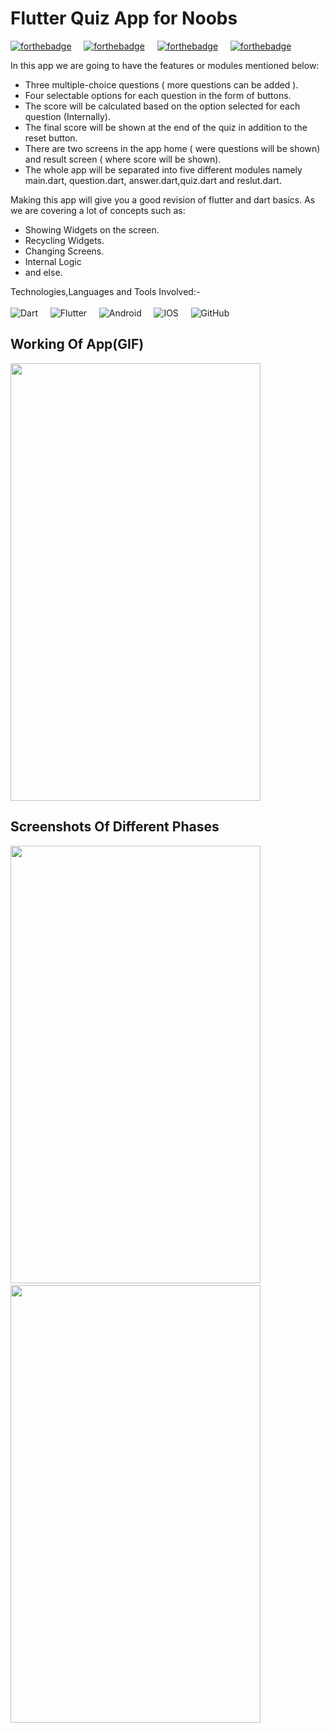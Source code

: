 # Flutter Quiz App for Noobs
[![forthebadge](https://forthebadge.com/images/badges/built-by-developers.svg)](https://forthebadge.com)&nbsp;&nbsp;&nbsp;&nbsp;
[![forthebadge](https://forthebadge.com/images/badges/built-for-android.svg)](https://forthebadge.com)&nbsp;&nbsp;&nbsp;&nbsp;
[![forthebadge](https://forthebadge.com/images/badges/built-with-love.svg)](https://forthebadge.com)&nbsp;&nbsp;&nbsp;&nbsp;
[![forthebadge](https://forthebadge.com/images/badges/check-it-out.svg)](https://forthebadge.com)&nbsp;&nbsp;&nbsp;&nbsp;

In this app we are going to have the features or modules mentioned below:<br>

* Three multiple-choice questions ( more questions can be added ).
* Four selectable options for each question in the form of buttons.
* The score will be calculated based on the option selected for each question (Internally).
* The final score will be shown at the end of the quiz in addition to the reset button.
* There are two screens in the app home ( were questions will be shown) and result screen ( where score will be shown).
* The whole app will be separated into five different modules namely main.dart, question.dart, answer.dart,quiz.dart and reslut.dart.

Making this app will give you a good revision of flutter and dart basics. As we are covering a lot of concepts such as:

* Showing Widgets on the screen.
* Recycling Widgets.
* Changing Screens.
* Internal Logic
* and else.

Technologies,Languages and Tools Involved:-<br><br>
<img alt="Dart" src="https://img.shields.io/badge/dart-%230175C2.svg?&style=for-the-badge&logo=dart&logoColor=white"/>&nbsp;&nbsp;&nbsp;&nbsp;
<img alt="Flutter" src="https://img.shields.io/badge/Flutter%20-%2302569B.svg?&style=for-the-badge&logo=Flutter&logoColor=white" />&nbsp;&nbsp;&nbsp;&nbsp;
<img alt="Android" src="https://img.shields.io/badge/Android-3DDC84?style=for-the-badge&logo=android&logoColor=white" />&nbsp;&nbsp;&nbsp;&nbsp;
<img alt="IOS" src="https://img.shields.io/badge/iOS-000000?style=for-the-badge&logo=ios&logoColor=white">&nbsp;&nbsp;&nbsp;&nbsp;
<img alt="GitHub" src="https://img.shields.io/badge/github%20-%23121011.svg?&style=for-the-badge&logo=github&logoColor=white"/>&nbsp;&nbsp;&nbsp;&nbsp;

## Working Of App(GIF)
<img src="https://i.imgur.com/F3S1SW0.gif" width="400" height="700" />

## Screenshots Of Different Phases
<img src="https://i.imgur.com/AObhRNq.png" width="400" height="700" />&nbsp;&nbsp;&nbsp;&nbsp;&nbsp;&nbsp;&nbsp;&nbsp;&nbsp;&nbsp;&nbsp;&nbsp;&nbsp;&nbsp;&nbsp;&nbsp;&nbsp;<img src="https://imgur.com/4Ap0EO3.png" width="400" height="700" />

